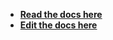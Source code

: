 - [**Read the docs here**](https://cycle.js.org/api/run.html)
- [**Edit the docs here**](https://github.com/cyclejs/cyclejs/blob/master/docs/content/api/run.html)
